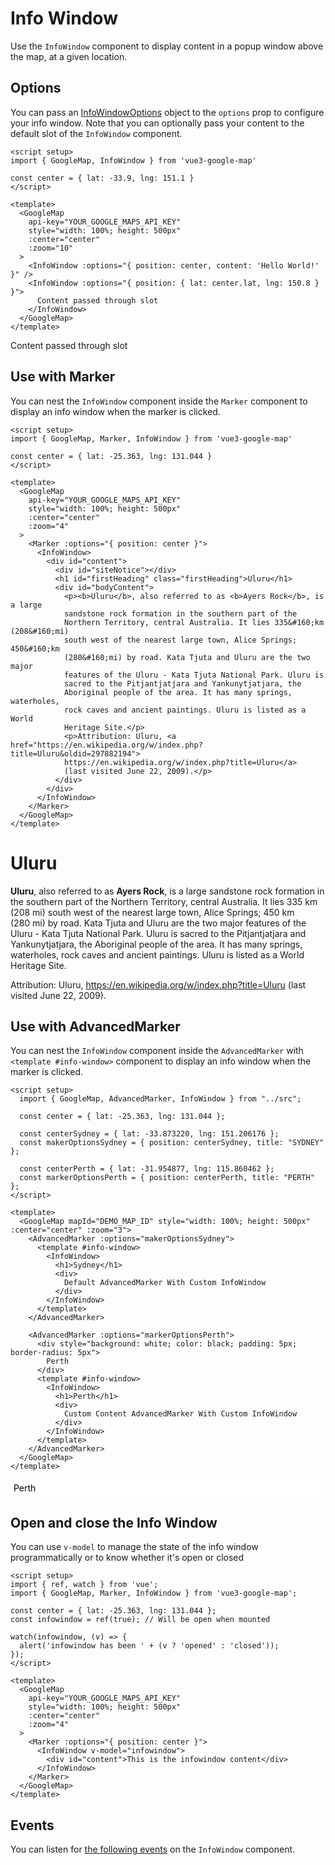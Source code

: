 <script setup>
import { GoogleMap, AdvancedMarker, Marker, InfoWindow } from '@lib'
import { apiPromise } from '@docs/shared'
</script>

# Info Window

Use the `InfoWindow` component to display content in a popup window above the map, at a given location.

## Options

You can pass an [InfoWindowOptions](https://developers.google.com/maps/documentation/javascript/reference#InfoWindowOptions) object to the `options` prop to configure your info window. Note that you can optionally pass your content to the default slot of the `InfoWindow` component.

```vue
<script setup>
import { GoogleMap, InfoWindow } from 'vue3-google-map'

const center = { lat: -33.9, lng: 151.1 }
</script>

<template>
  <GoogleMap
    api-key="YOUR_GOOGLE_MAPS_API_KEY"
    style="width: 100%; height: 500px"
    :center="center"
    :zoom="10"
  >
    <InfoWindow :options="{ position: center, content: 'Hello World!' }" />
    <InfoWindow :options="{ position: { lat: center.lat, lng: 150.8 } }">
      Content passed through slot
    </InfoWindow>
  </GoogleMap>
</template>
```

<ClientOnly>
  <GoogleMap
    :api-promise="apiPromise"
    style="width: 100%; height: 500px"
    :center="{ lat: -33.9, lng: 151.1 }"
    :zoom="10"
  >
    <InfoWindow :options="{ position: { lat: -33.9, lng: 151.1 }, content: 'Hello World!' }" />
    <InfoWindow :options="{ position: { lat: -33.9, lng: 150.8 } }">
    Content passed through slot
    </InfoWindow>
  </GoogleMap>
</ClientOnly>

## Use with Marker

You can nest the `InfoWindow` component inside the `Marker` component to display an info window when the marker is clicked.

```vue
<script setup>
import { GoogleMap, Marker, InfoWindow } from 'vue3-google-map'

const center = { lat: -25.363, lng: 131.044 }
</script>

<template>
  <GoogleMap
    api-key="YOUR_GOOGLE_MAPS_API_KEY"
    style="width: 100%; height: 500px"
    :center="center"
    :zoom="4"
  >
    <Marker :options="{ position: center }">
      <InfoWindow>
        <div id="content">
          <div id="siteNotice"></div>
          <h1 id="firstHeading" class="firstHeading">Uluru</h1>
          <div id="bodyContent">
            <p><b>Uluru</b>, also referred to as <b>Ayers Rock</b>, is a large
            sandstone rock formation in the southern part of the
            Northern Territory, central Australia. It lies 335&#160;km (208&#160;mi)
            south west of the nearest large town, Alice Springs; 450&#160;km
            (280&#160;mi) by road. Kata Tjuta and Uluru are the two major
            features of the Uluru - Kata Tjuta National Park. Uluru is
            sacred to the Pitjantjatjara and Yankunytjatjara, the
            Aboriginal people of the area. It has many springs, waterholes,
            rock caves and ancient paintings. Uluru is listed as a World
            Heritage Site.</p>
            <p>Attribution: Uluru, <a href="https://en.wikipedia.org/w/index.php?title=Uluru&oldid=297882194">
            https://en.wikipedia.org/w/index.php?title=Uluru</a>
            (last visited June 22, 2009).</p>
          </div>
        </div>
      </InfoWindow>
    </Marker>
  </GoogleMap>
</template>
```

<ClientOnly>
  <GoogleMap
    :api-promise="apiPromise"
    style="width: 100%; height: 500px"
    :center="{ lat: -25.363, lng: 131.044 }"
    :zoom="4"
  >
    <Marker :options="{ position: { lat: -25.363, lng: 131.044 } }">
      <InfoWindow>
        <div id="content">
          <div id="siteNotice"></div>
          <h1 id="firstHeading" class="firstHeading">Uluru</h1>
          <div id="bodyContent">
            <p><b>Uluru</b>, also referred to as <b>Ayers Rock</b>, is a large
            sandstone rock formation in the southern part of the
            Northern Territory, central Australia. It lies 335&#160;km (208&#160;mi)
            south west of the nearest large town, Alice Springs; 450&#160;km
            (280&#160;mi) by road. Kata Tjuta and Uluru are the two major
            features of the Uluru - Kata Tjuta National Park. Uluru is
            sacred to the Pitjantjatjara and Yankunytjatjara, the
            Aboriginal people of the area. It has many springs, waterholes,
            rock caves and ancient paintings. Uluru is listed as a World
            Heritage Site.</p>
            <p>Attribution: Uluru, <a href="https://en.wikipedia.org/w/index.php?title=Uluru&oldid=297882194">
            https://en.wikipedia.org/w/index.php?title=Uluru</a>
            (last visited June 22, 2009).</p>
          </div>
        </div>
      </InfoWindow>
    </Marker>
  </GoogleMap>
</ClientOnly>

## Use with AdvancedMarker

You can nest the `InfoWindow` component inside the `AdvancedMarker` with `<template #info-window>` component to display an info window when the marker is clicked.

```vue
<script setup>
  import { GoogleMap, AdvancedMarker, InfoWindow } from "../src";

  const center = { lat: -25.363, lng: 131.044 };

  const centerSydney = { lat: -33.873220, lng: 151.206176 };
  const makerOptionsSydney = { position: centerSydney, title: "SYDNEY" };

  const centerPerth = { lat: -31.954877, lng: 115.860462 };
  const markerOptionsPerth = { position: centerPerth, title: "PERTH" };
</script>

<template>
  <GoogleMap mapId="DEMO_MAP_ID" style="width: 100%; height: 500px" :center="center" :zoom="3">
    <AdvancedMarker :options="makerOptionsSydney">
      <template #info-window>
        <InfoWindow>
          <h1>Sydney</h1>
          <div>
            Default AdvancedMarker With Custom InfoWindow
          </div>
        </InfoWindow>
      </template>
    </AdvancedMarker>

    <AdvancedMarker :options="markerOptionsPerth">
      <div style="background: white; color: black; padding: 5px; border-radius: 5px">
        Perth
      </div>
      <template #info-window>
        <InfoWindow>
          <h1>Perth</h1>
          <div>
            Custom Content AdvancedMarker With Custom InfoWindow
          </div>
        </InfoWindow>
      </template>
    </AdvancedMarker>
  </GoogleMap>
</template>
```

<ClientOnly>
  <GoogleMap
    :api-promise="apiPromise"
    mapId="DEMO_MAP_ID"
    style="width: 100%; height: 500px"
    :center="{ lat: -25.363, lng: 131.044 }"
    :zoom="3"
  >
    <AdvancedMarker :options="{ position: { lat: -33.873220, lng: 151.206176 }, title: 'SYDNEY' }">
      <template #info-window>
        <InfoWindow>
          <h1>Sydney</h1>
          <div>
            Default AdvancedMarker With Custom InfoWindow
          </div>
        </InfoWindow>
      </template>
    </AdvancedMarker>
    <AdvancedMarker :options="{ position: { lat: -31.954877, lng: 115.860462 }, title: 'PERTH' }">
      <div style="background: white; color: black; padding: 5px; border-radius: 5px">
        Perth
      </div>
      <template #info-window>
      <InfoWindow>
        <h1>Perth</h1>
        <div>
          Custom Content AdvancedMarker With Custom InfoWindow
        </div>
      </InfoWindow>
      </template>
    </AdvancedMarker>
  </GoogleMap>
</ClientOnly>

## Open and close the Info Window

You can use `v-model` to manage the state of the info window programmatically or to know whether it's open or closed

```vue
<script setup>
import { ref, watch } from 'vue';
import { GoogleMap, Marker, InfoWindow } from 'vue3-google-map';

const center = { lat: -25.363, lng: 131.044 };
const infowindow = ref(true); // Will be open when mounted

watch(infowindow, (v) => {
  alert('infowindow has been ' + (v ? 'opened' : 'closed'));
});
</script>

<template>
  <GoogleMap
    api-key="YOUR_GOOGLE_MAPS_API_KEY"
    style="width: 100%; height: 500px"
    :center="center"
    :zoom="4"
  >
    <Marker :options="{ position: center }">
      <InfoWindow v-model="infowindow">
        <div id="content">This is the infowindow content</div>
      </InfoWindow>
    </Marker>
  </GoogleMap>
</template>
```

## Events

You can listen for [the following events](https://developers.google.com/maps/documentation/javascript/reference/info-window#InfoWindow-Events) on the `InfoWindow` component.

<style scoped>
:deep(.mapdiv) {
  color: #3c3c43;
}
</style>
